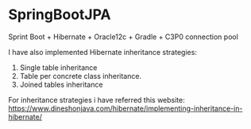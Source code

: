 # SpringBootJPA
Sprint Boot + Hibernate + Oracle12c + Gradle + C3P0 connection pool

I have also implemented Hibernate inheritance strategies:
 1. Single table inheritance
 2. Table per concrete class inheritance.
 3. Joined tables inheritance
 
For inheritance strategies i have referred this website:
https://www.dineshonjava.com/hibernate/implementing-inheritance-in-hibernate/
